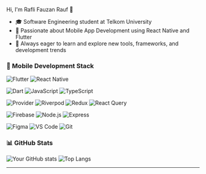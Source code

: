 
Hi, I'm Rafli Fauzan Rauf 👋  
- 🎓 Software Engineering student at Telkom University  
- 📱 Passionate about Mobile App Development using React Native and Flutter  
- 🚀 Always eager to learn and explore new tools, frameworks, and development trends


### 📱 Mobile Development Stack

<!-- Frameworks -->
![Flutter](https://img.shields.io/badge/-Flutter-02569B?style=flat-square&logo=flutter)
![React Native](https://img.shields.io/badge/-React%20Native-20232A?style=flat-square&logo=react)

<!-- Languages -->
![Dart](https://img.shields.io/badge/-Dart-0175C2?style=flat-square&logo=dart)
![JavaScript](https://img.shields.io/badge/-JavaScript-F7DF1E?style=flat-square&logo=javascript)
![TypeScript](https://img.shields.io/badge/-TypeScript-3178C6?style=flat-square&logo=typescript)

<!-- State Management -->
![Provider](https://img.shields.io/badge/-Provider-0C7CD5?style=flat-square&logo=flutter)
![Riverpod](https://img.shields.io/badge/-Riverpod-78C7FF?style=flat-square&logo=flutter)
![Redux](https://img.shields.io/badge/-Redux-764ABC?style=flat-square&logo=redux)
![React Query](https://img.shields.io/badge/-React_Query-FF4154?style=flat-square&logo=react-query)

<!-- Backend & API -->
![Firebase](https://img.shields.io/badge/-Firebase-FFCA28?style=flat-square&logo=firebase)
![Node.js](https://img.shields.io/badge/-Node.js-339933?style=flat-square&logo=node.js)
![Express](https://img.shields.io/badge/-Express.js-000000?style=flat-square&logo=express)

<!-- UI Design & Tools -->
![Figma](https://img.shields.io/badge/-Figma-F24E1E?style=flat-square&logo=figma)
![VS Code](https://img.shields.io/badge/-VS_Code-007ACC?style=flat-square&logo=visual-studio-code)
![Git](https://img.shields.io/badge/-Git-F05032?style=flat-square&logo=git)

### 📊 GitHub Stats

![Your GitHub stats](https://github-readme-stats.vercel.app/api?username=Raflifauzanrauf&show_icons=true&theme=dark)
![Top Langs](https://github-readme-stats.vercel.app/api/top-langs/?username=Raflifauzanrauf&layout=compact&theme=dark)

---


